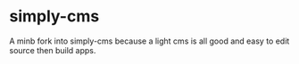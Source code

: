 # simply-cms
A minb fork into simply-cms because a light cms is all good and easy to edit source then build apps.
